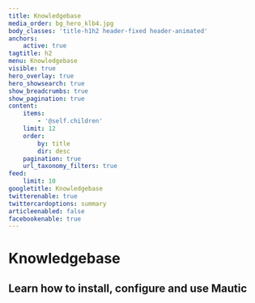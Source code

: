 ```yaml
---
title: Knowledgebase
media_order: bg_hero_klb4.jpg
body_classes: 'title-h1h2 header-fixed header-animated'
anchors:
    active: true
tagtitle: h2
menu: Knowledgebase
visible: true
hero_overlay: true
hero_showsearch: true
show_breadcrumbs: true
show_pagination: true
content:
    items:
        - '@self.children'
    limit: 12
    order:
        by: title
        dir: desc
    pagination: true
    url_taxonomy_filters: true
feed:
    limit: 10
googletitle: Knowledgebase
twitterenable: true
twittercardoptions: summary
articleenabled: false
facebookenable: true
---
```


# Knowledgebase
## Learn how to install, configure and use Mautic